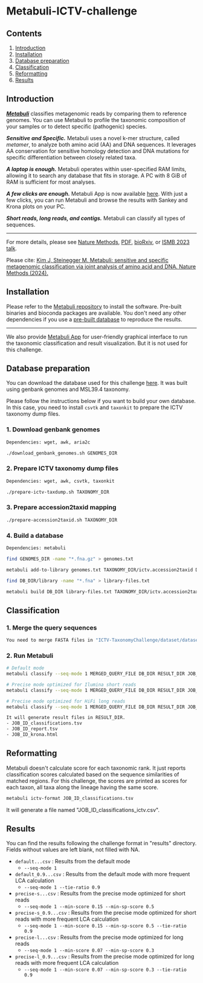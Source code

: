 # Metabuli-ICTV-challenge

## Contents

1. [Introduction](#introduction)
2. [Installation](#installation)
3. [Database preparation](#database-preparation)
4. [Classification](#classification)
5. [Reformatting](#reformatting)
6. [Results](#results)

## Introduction
***[Metabuli](https://github.com/steineggerlab/Metabuli)*** classifies metagenomic reads by comparing them to reference genomes. You can use Metabuli to profile the taxonomic composition of your samples or to detect specific (pathogenic) species. 

***Sensitive and Specific.*** Metabuli uses a novel k-mer structure, called *metamer*, to analyze both amino acid (AA) and DNA sequences. It leverages AA conservation for sensitive homology detection and DNA mutations for specific differentiation between closely related taxa.

***A laptop is enough.*** Metabuli operates within user-specified RAM limits, allowing it to search any database that fits in storage. A PC with 8 GiB of RAM is sufficient for most analyses.

***A few clicks are enough.*** Metabuli App is now available [here](https://github.com/steineggerlab/Metabuli-App). With just a few clicks, you can run Metabuli and browse the results with Sankey and Krona plots on your PC.

***Short reads, long reads, and contigs.*** Metabuli can classify all types of sequences.

---

For more details, please see
[Nature Methods](https://www.nature.com/articles/s41592-024-02273-y), 
[PDF](https://www.nature.com/articles/s41592-024-02273-y.epdf?sharing_token=je_2D5Su0-xVOSjuKSAXF9RgN0jAjWel9jnR3ZoTv0M7gE7NDF_xi_3sW8QdRiwfSJNwqaXItSoeCvr7cvcoQxKLt0oROgWc6urmki9tP80cXEuHPN0D7b4y9y3i8Yv7sZw8MxxhAj7W6p9eZE2zaK3eozdOkXvwADVfso9cXIM%3D), 
[bioRxiv](https://www.biorxiv.org/content/10.1101/2023.05.31.543018v2), or [ISMB 2023 talk](https://www.youtube.com/watch?v=vz2fuRcVwyk).

Please cite: [Kim J, Steinegger M. Metabuli: sensitive and specific metagenomic classification via joint analysis of amino acid and DNA. Nature Methods (2024).](https://doi.org/10.1038/s41592-024-02273-y)

## Installation
Please refer to the [Metabuli repository](https://github.com/steineggerlab/Metabuli) to install the software.
Pre-built binaries and bioconda packages are available.
You don't need any other dependencies if you use a [pre-built database](https://hulk.mmseqs.com/jaebeom/vmr39.4/) to reproduce the results.

---

We also provide [Metabuli App](http://github.com/steineggerlab/Metabuli-App) for user-friendly graphical interface to run the taxonomic classification and result visualization. But it is not used for this challenge.



## Database preparation
You can download the database used for this challenge [here](https://hulk.mmseqs.com/jaebeom/vmr39.4/).
It was built using genbank genomes and MSL39.4 taxonomy.


Please follow the instructions below if you want to build your own database.
In this case, you need to install `csvtk` and `taxonkit` to prepare the ICTV taxonomy dump files.

### 1. Download genbank genomes
```bash
Dependencies: wget, awk, aria2c

./download_genbank_genomes.sh GENOMES_DIR

```

### 2. Prepare ICTV taxonomy dump files
```bash
Dependencies: wget, awk, csvtk, taxonkit

./prepare-ictv-taxdump.sh TAXONOMY_DIR
```

### 3. Prepare accession2taxid mapping
```bash
./prepare-accession2taxid.sh TAXONOMY_DIR
```

### 4. Build a database
```bash
Dependencies: metabuli

find GENOMES_DIR -name "*.fna.gz" > genomes.txt

metabuli add-to-library genomes.txt TAXONOMY_DIR/ictv.accession2taxid DB_DIR --taxonomy-path TAXONOMY_DIR

find DB_DIR/library -name "*.fna" > library-files.txt

metabuli build DB_DIR library-files.txt TAXONOMY_DIR/ictv.accession2taxid --taxonomy-path TAXONOMY_DIR

```

## Classification

### 1. Merge the query sequences
```bash
You need to merge FASTA files in "ICTV-TaxonomyChallenge/dataset/dataset_challenge" directory into one file.
```

### 2. Run Metabuli
```bash
# Default mode
metabuli classify --seq-mode 1 MERGED_QUERY_FILE DB_DIR RESULT_DIR JOB_ID1 --lineage 1

# Precise mode optimized for Ilumina short reads 
metabuli classify --seq-mode 1 MERGED_QUERY_FILE DB_DIR RESULT_DIR JOB_ID2 --min-score 0.15 --min-sp-score 0.5 --lineage 1

# Precise mode optimized for HiFi long reads
metabuli classify --seq-mode 1 MERGED_QUERY_FILE DB_DIR RESULT_DIR JOB_ID3 --min-score 0.07 --min-sp-score 0.3 --lineage 1

It will generate result files in RESULT_DIR.
- JOB_ID_classifications.tsv
- JOB_ID_report.tsv
- JOB_ID_krona.html
```
## Reformatting
Metabuli doesn't calculate score for each taxonomic rank.
It just reports classification scores calculated based on the sequence similarities of matched regions.
For this challenge, the scores are printed as scores for each taxon, all taxa along the lineage having the same score.

```bash
metabuli ictv-format JOB_ID_classifications.tsv
```
It will generate a file named "JOB_ID_classifications_ictv.csv".

## Results
You can find the results following the challenge format in "results" directory.
Fields without values are left blank, not filled with NA.
- `default...csv` : Results from the default mode
  - `--seq-mode 1`
- `default_0.9...csv` : Results from the default mode with more frequent LCA calculation
  - `--seq-mode 1 --tie-ratio 0.9`
- `precise-s...csv` : Results from the precise mode optimized for short reads
  - `--seq-mode 1 --min-score 0.15 --min-sp-score 0.5`
- `precise-s_0.9...csv` : Results from the precise mode optimized for short reads with more frequent LCA calculation
  - `--seq-mode 1 --min-score 0.15 --min-sp-score 0.5 --tie-ratio 0.9`
- `precise-l...csv` : Results from the precise mode optimized for long reads
  - `--seq-mode 1 --min-score 0.07 --min-sp-score 0.3`
- `precise-l_0.9...csv` : Results from the precise mode optimized for long reads with more frequent LCA calculation
  - `--seq-mode 1 --min-score 0.07 --min-sp-score 0.3 --tie-ratio 0.9`






